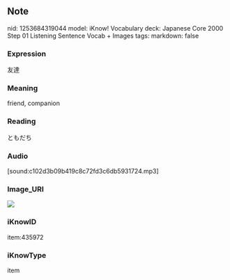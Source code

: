 ## Note
nid: 1253684319044
model: iKnow! Vocabulary
deck: Japanese Core 2000 Step 01 Listening Sentence Vocab + Images
tags: 
markdown: false

### Expression
友達

### Meaning
friend, companion

### Reading
ともだち

### Audio
[sound:c102d3b09b419c8c72fd3c6db5931724.mp3]

### Image_URI
<!DOCTYPE html>
<title></title>
<img src="4e5ddcfbe818d61665dbf36266cd8612.jpg">



### iKnowID
item:435972

### iKnowType
item
